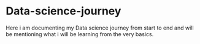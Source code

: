 # Data-science-journey
Here i am documenting my Data science journey from start to end and will be mentioning what i will be learning from the very basics.
